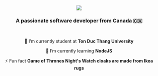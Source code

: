 <h1 align="center">
    <img src="https://readme-typing-svg.herokuapp.com/?font=Righteous&size=35&center=true&vCenter=true&width=500&height=70&duration=4000&lines=Thank+you+for+visiting+!+👋;+I'm+Ngọc+Trường+Bùi!;" />
</h1>

<h3 align="center">A passionate software developer from Canada 🇨🇦</h3>

<br/>

<div align="center">
 
 🔭 I’m currently student at **Ton Duc Thang University**
 
 🌱 I’m currently learning **NodeJS**

⚡ Fun fact **Game of Thrones Night's Watch cloaks are made from Ikea rugs**

 </div>
